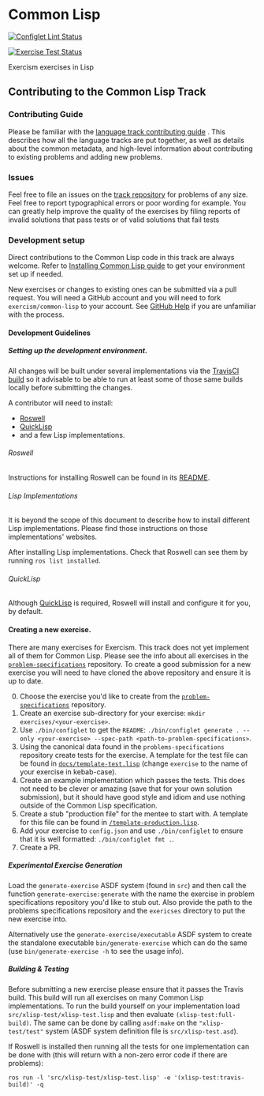 # Common Lisp 

[![Configlet Lint Status](https://github.com/exercism/common-lisp/workflows/Configlet%20CI/badge.svg)](https://github.com/exercism/common-lisp/workflows/Configlet%20CI/badge.svg)


[![Exercise Test Status](https://github.com/exercism/common-lisp/workflows/Test%20Exercises/badge.svg)](https://github.com/exercism/common-lisp/workflows/Test%20Exercises/badge.svg)

Exercism exercises in Lisp

## Contributing to the Common Lisp Track

### Contributing Guide

Please be familiar with the [language track contributing
guide](https://github.com/exercism/docs/blob/master/contributing-to-language-tracks/README.md)
. This describes how all the language tracks are put together, as well
as details about the common metadata, and high-level information about
contributing to existing problems and adding new problems.

### Issues

Feel free to file an issues on the [track
 repository](https://github.com/exercism/common-lisp/issues) for
 problems of any size. Feel free to report typographical errors or
 poor wording for example. You can greatly help improve the quality of
 the exercises by filing reports of invalid solutions that pass tests
 or of valid solutions that fail tests

### Development setup

Direct contributions to the Common Lisp code in this track are always
welcome. Refer to [Installing Common Lisp
guide](http://exercism.io/languages/common-lisp/installation) to get
your environment set up if needed.

New exercises or changes to existing ones can be submitted via a pull
request. You will need a GitHub account and you will need to fork
`exercism/common-lisp` to your account. See
[GitHub Help](https://help.github.com/articles/fork-a-repo/) if you
are unfamiliar with the process.

#### Development Guidelines

##### Setting up the development environment.

All changes will be built under several implementations via the
[TravisCI build](https://travis-ci.org/exercism/common-lisp) so it advisable
to be able to run at least some of those same builds locally before
submitting the changes.

A contributor will need to install:

* [Roswell](https://github.com/roswell/roswell)
* [QuickLisp](https://www.quicklisp.org/beta/)
* and a few Lisp implementations.


###### Roswell

Instructions for installing Roswell can be found in
its
[README](https://github.com/roswell/roswell#installation-dependency--usage).

###### Lisp Implementations

It is beyond the scope of this document to describe how to install
different Lisp implementations. Please find those instructions on
those implementations' websites.

After installing Lisp implementations. Check that Roswell can see them by
running `ros list installed`.

###### QuickLisp

Although [QuickLisp](https://www.quicklisp.org/beta/) is
required, Roswell will install and configure it for you, by default.

#### Creating a new exercise.

There are many exercises for Exercism. This track does not yet
implement all of them for Common Lisp. Please see the info about all
exercises in the
[`problem-specifications`](https://github.com/exercism/problem-specifications)
repository. To create a good submission for a new exercise you will
need to have cloned the above repository and ensure it is up to date.

0. Choose the exercise you'd like to create from the
   [`problem-specifications`](https://github.com/exercism/problem-specifications)
   repository.
1. Create an exercise sub-directory for your exercise: `mkdir
   exercises/<your-exercise>`.
2. Use `./bin/configlet` to get the `README`: `./bin/configlet
   generate . --only <your-exercise> --spec-path
   <path-to-problem-specifications>`.
3. Using the canonical data found in the `problems-specifications`
   repository create tests for the exercise. A template for the test
   file can be found in
   [`docs/template-test.lisp`](docs/template-test.lisp) (change
   `exercise` to the name of your exercise in kebab-case).
4. Create an example implementation which passes the tests. This does
   not need to be clever or amazing (save that for your own solution
   submission), but it should have good style and idiom and use
   nothing outside of the Common Lisp specification.
5. Create a stub "production file" for the mentee to start with. A
   template for this file can be found in
   [`/template-production.lisp`](docs/template-production.lisp). 
6. Add your exercise to `config.json` and use `./bin/configlet` to
   ensure that it is well formatted: `./bin/configlet fmt .`.
7. Create a PR.

##### Experimental Exercise Generation

Load the `generate-exercise` ASDF system (found in `src`) and then
call the function `generate-exercise:generate` with the name the
exercise in problem specifications repository you'd like to stub out.
Also provide the path to the problems specifications repository and
the `exericses` directory to put the new exercise into.

Alternatively use the `generate-exercise/executable` ASDF system to
create the standalone executable `bin/generate-exercise` which can do
the same (use `bin/generate-exercise -h` to see the usage info).

##### Building & Testing

Before submitting a new exercise please ensure that it passes the
Travis build. This build will run all exercises on many Common Lisp
implementations. To run the build yourself on your implementation load
`src/xlisp-test/xlisp-test.lisp` and then evaluate
`(xlisp-test:full-build)`. The same can be done by calling `asdf:make`
on the `"xlisp-test/test"` system (ASDF system definition file is
`src/xlisp-test.asd`).

If Roswell is installed then running all the tests for one
implementation can be done with (this will return with a non-zero
error code if there are problems):

    ros run -l 'src/xlisp-test/xlisp-test.lisp' -e '(xlisp-test:travis-build)' -q
